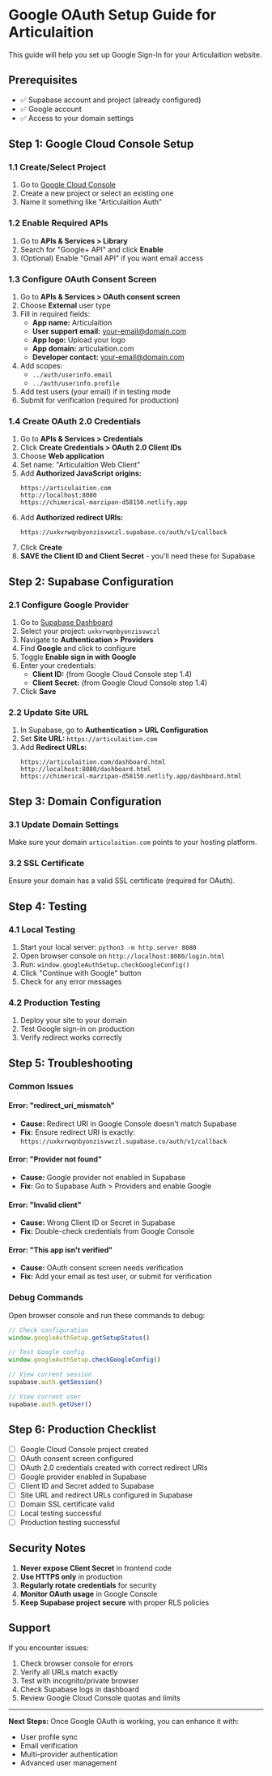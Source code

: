 # Google OAuth Setup Guide for Articulaition

This guide will help you set up Google Sign-In for your Articulaition website.

## Prerequisites
- ✅ Supabase account and project (already configured)
- ✅ Google account
- ✅ Access to your domain settings

## Step 1: Google Cloud Console Setup

### 1.1 Create/Select Project
1. Go to [Google Cloud Console](https://console.cloud.google.com/)
2. Create a new project or select an existing one
3. Name it something like "Articulaition Auth"

### 1.2 Enable Required APIs
1. Go to **APIs & Services > Library**
2. Search for "Google+ API" and click **Enable**
3. (Optional) Enable "Gmail API" if you want email access

### 1.3 Configure OAuth Consent Screen
1. Go to **APIs & Services > OAuth consent screen**
2. Choose **External** user type
3. Fill in required fields:
   - **App name:** Articulaition
   - **User support email:** your-email@domain.com
   - **App logo:** Upload your logo
   - **App domain:** articulaition.com
   - **Developer contact:** your-email@domain.com
4. Add scopes:
   - `../auth/userinfo.email`
   - `../auth/userinfo.profile`
5. Add test users (your email) if in testing mode
6. Submit for verification (required for production)

### 1.4 Create OAuth 2.0 Credentials
1. Go to **APIs & Services > Credentials**
2. Click **Create Credentials > OAuth 2.0 Client IDs**
3. Choose **Web application**
4. Set name: "Articulaition Web Client"
5. Add **Authorized JavaScript origins:**
   ```
   https://articulaition.com
   http://localhost:8080
   https://chimerical-marzipan-d58150.netlify.app
   ```
6. Add **Authorized redirect URIs:**
   ```
   https://uxkvrwqnbyonzisvwczl.supabase.co/auth/v1/callback
   ```
7. Click **Create**
8. **SAVE the Client ID and Client Secret** - you'll need these for Supabase

## Step 2: Supabase Configuration

### 2.1 Configure Google Provider
1. Go to [Supabase Dashboard](https://supabase.com/dashboard)
2. Select your project: `uxkvrwqnbyonzisvwczl`
3. Navigate to **Authentication > Providers**
4. Find **Google** and click to configure
5. Toggle **Enable sign in with Google**
6. Enter your credentials:
   - **Client ID:** (from Google Cloud Console step 1.4)
   - **Client Secret:** (from Google Cloud Console step 1.4)
7. Click **Save**

### 2.2 Update Site URL
1. In Supabase, go to **Authentication > URL Configuration**
2. Set **Site URL:** `https://articulaition.com`
3. Add **Redirect URLs:**
   ```
   https://articulaition.com/dashboard.html
   http://localhost:8080/dashboard.html
   https://chimerical-marzipan-d58150.netlify.app/dashboard.html
   ```

## Step 3: Domain Configuration

### 3.1 Update Domain Settings
Make sure your domain `articulaition.com` points to your hosting platform.

### 3.2 SSL Certificate
Ensure your domain has a valid SSL certificate (required for OAuth).

## Step 4: Testing

### 4.1 Local Testing
1. Start your local server: `python3 -m http.server 8080`
2. Open browser console on `http://localhost:8080/login.html`
3. Run: `window.googleAuthSetup.checkGoogleConfig()`
4. Click "Continue with Google" button
5. Check for any error messages

### 4.2 Production Testing
1. Deploy your site to your domain
2. Test Google sign-in on production
3. Verify redirect works correctly

## Step 5: Troubleshooting

### Common Issues

#### Error: "redirect_uri_mismatch"
- **Cause:** Redirect URI in Google Console doesn't match Supabase
- **Fix:** Ensure redirect URI is exactly: `https://uxkvrwqnbyonzisvwczl.supabase.co/auth/v1/callback`

#### Error: "Provider not found"
- **Cause:** Google provider not enabled in Supabase
- **Fix:** Go to Supabase Auth > Providers and enable Google

#### Error: "Invalid client"
- **Cause:** Wrong Client ID or Secret in Supabase
- **Fix:** Double-check credentials from Google Console

#### Error: "This app isn't verified"
- **Cause:** OAuth consent screen needs verification
- **Fix:** Add your email as test user, or submit for verification

### Debug Commands
Open browser console and run these commands to debug:

```javascript
// Check configuration
window.googleAuthSetup.getSetupStatus()

// Test Google config
window.googleAuthSetup.checkGoogleConfig()

// View current session
supabase.auth.getSession()

// View current user
supabase.auth.getUser()
```

## Step 6: Production Checklist

- [ ] Google Cloud Console project created
- [ ] OAuth consent screen configured
- [ ] OAuth 2.0 credentials created with correct redirect URIs
- [ ] Google provider enabled in Supabase
- [ ] Client ID and Secret added to Supabase
- [ ] Site URL and redirect URLs configured in Supabase
- [ ] Domain SSL certificate valid
- [ ] Local testing successful
- [ ] Production testing successful

## Security Notes

1. **Never expose Client Secret** in frontend code
2. **Use HTTPS only** in production
3. **Regularly rotate credentials** for security
4. **Monitor OAuth usage** in Google Console
5. **Keep Supabase project secure** with proper RLS policies

## Support

If you encounter issues:
1. Check browser console for errors
2. Verify all URLs match exactly
3. Test with incognito/private browser
4. Check Supabase logs in dashboard
5. Review Google Cloud Console quotas and limits

---

**Next Steps:** Once Google OAuth is working, you can enhance it with:
- User profile sync
- Email verification
- Multi-provider authentication
- Advanced user management